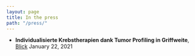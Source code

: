 ```yaml
---
layout: page
title: In the press
path: "/press/"
---
```


<!-- Please add press pieces including all components as the exisiting // add the newest on top // avoid redundancy with publications -->

* **Individualisierte Krebstherapien dank Tumor Profiling in Griffweite**, [Blick](https://www.blick.ch/schweiz/krebs-individualisierte-krebstherapien-dank-tumor-profiling-in-griffweite-id16306004.html) January 22, 2021

